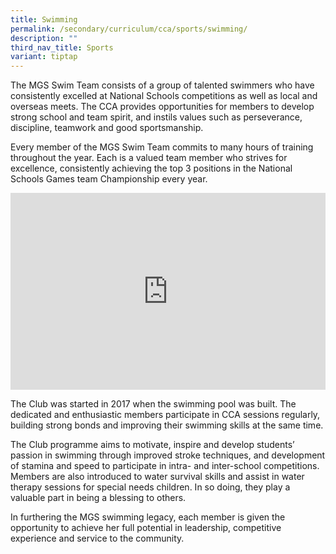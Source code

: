 ```yaml
---
title: Swimming
permalink: /secondary/curriculum/cca/sports/swimming/
description: ""
third_nav_title: Sports
variant: tiptap
---
```

<p>The MGS Swim Team consists of a group of talented swimmers who have consistently
excelled at National Schools competitions as well as local and overseas
meets. The CCA provides opportunities for members to develop strong school
and team spirit, and instils values such as perseverance, discipline, teamwork
and good sportsmanship.</p>
<p>Every member of the MGS Swim Team commits to many hours of training throughout
the year. Each is a valued team member who strives for excellence, consistently
achieving the top 3 positions in the National Schools Games team Championship
every year.</p>
<div class="iframe-wrapper">
<iframe height="315" width="100%" allowfullscreen="true" frameborder="0" src="https://docs.google.com/presentation/d/e/2PACX-1vR-hKhm2aHKCH_N9N4yf1wptVku4E4WtLkPtHyy4vgFP_VT0OfcH6DaLC0NsULyrzs523TM1I0HTwb2/embed?start=true&amp;loop=true&amp;delayms=3000"></iframe>
</div>
<p>The Club was started in 2017 when the swimming pool was built. The dedicated
and enthusiastic members participate in CCA sessions regularly, building
strong bonds and improving their swimming skills at the same time.</p>
<p>The Club programme aims to motivate, inspire and develop students’ passion
in swimming through improved stroke techniques, and development of stamina
and speed to participate in intra- and inter-school competitions. Members
are also introduced to water survival skills and assist in water therapy
sessions for special needs children. In so doing, they play a valuable
part in being a blessing to others.</p>
<p>In furthering the MGS swimming legacy, each member is given the opportunity
to achieve her full potential in leadership, competitive experience and
service to the community.</p>
<p></p>